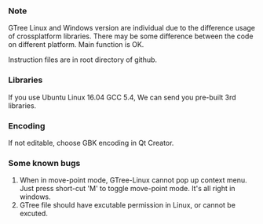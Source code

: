 ### Note
GTree Linux and Windows version are individual due to the difference usage of crossplatform libraries. There may be some 
difference between the code on different platform. Main function is OK.

Instruction files are in root directory of github.

### Libraries

If you use Ubuntu Linux 16.04 GCC 5.4, We can send you pre-built 3rd libraries.

### Encoding
If not editable, choose GBK encoding in Qt Creator.


### Some known bugs

1. When in move-point mode, GTree-Linux cannot pop up context menu. Just press short-cut 'M' to toggle move-point mode. It's all right in windows.
2. GTree file should have excutable permission in Linux, or cannot be excuted.
